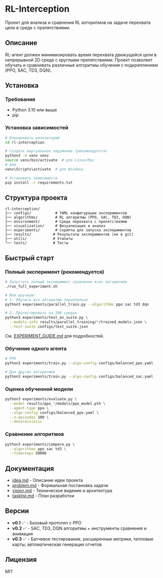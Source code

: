 # RL-Interception

Проект для анализа и сравнения RL алгоритмов на задаче перехвата цели в среде с препятствиями.

## Описание

RL-агент должен минимизировать время перехвата движущейся цели в непрерывной 2D среде с круглыми препятствиями. Проект позволяет обучать и сравнивать различные алгоритмы обучения с подкреплением (PPO, SAC, TD3, DQN).

## Установка

### Требования
- Python 3.10 или выше
- pip

### Установка зависимостей

```bash
# Клонировать репозиторий
cd rl-interception

# Создать виртуальное окружение (рекомендуется)
python3 -m venv venv
source venv/bin/activate  # для Linux/Mac
# или
venv\Scripts\activate  # для Windows

# Установить зависимости
pip install -r requirements.txt
```

## Структура проекта

```
rl-interception/
├── configs/           # YAML конфигурации экспериментов
├── algorithms/        # RL алгоритмы (PPO, SAC, TD3, DQN)
├── environment/       # Среда перехвата с препятствиями
├── visualization/     # Визуализация и анализ
├── experiments/       # Скрипты для запуска экспериментов
├── results/          # Результаты экспериментов (не в git)
├── utils/            # Утилиты
└── tests/            # Тесты
```

## Быстрый старт

### Полный эксперимент (рекомендуется)

```bash
# Запустить полный эксперимент сравнения всех алгоритмов
./run_full_experiment.sh

# Или вручную:
# 1. Обучить все алгоритмы параллельно
python3 experiments/parallel_train.py --algorithms ppo sac td3 dqn

# 2. Протестировать на 100 средах
python3 experiments/test_on_suite.py \
  --models-info results/parallel_training/*/trained_models.json \
  --test-suite configs/test_suite.json
```

См. [EXPERIMENT_GUIDE.md](./EXPERIMENT_GUIDE.md) для подробностей.

### Обучение одного агента

```bash
# PPO
python3 experiments/train.py --algo-config configs/balanced_ppo.yaml

# Для других алгоритмов
python3 experiments/train.py --algo-config configs/balanced_sac.yaml
```

### Оценка обученной модели

```bash
python3 experiments/evaluate.py \
  --model results/ppo_*/models/ppo_model.pth \
  --agent-type ppo \
  --algo-config configs/balanced_ppo.yaml \
  --n-episodes 100 \
  --deterministic
```

### Сравнение алгоритмов

```bash
python3 experiments/compare.py \
  --algorithms ppo sac td3 \
  --timesteps 50000
```

## Документация

- [idea.md](./idea.md) - Описание идеи проекта
- [problem.md](./problem.md) - Формальная постановка задачи
- [vision.md](./vision.md) - Техническое видение и архитектура
- [tasklist.md](./tasklist.md) - План разработки

## Версии

- **v0.1** ✅ - Базовый прототип с PPO
- **v0.2** ✅ - SAC, TD3, DQN алгоритмы + инструменты сравнения и анимация
- **v0.3** ✅ - Батчевое тестирование, расширенные метрики, тепловые карты, автоматическая генерация отчетов

## Лицензия

MIT

